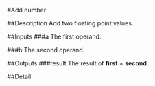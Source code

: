 #Add number

##Description
Add two floating point values.

##Inputs
###a
The first operand.

###b
The second operand.

##Outputs
###result
The result of **first** + **second**.

##Detail

